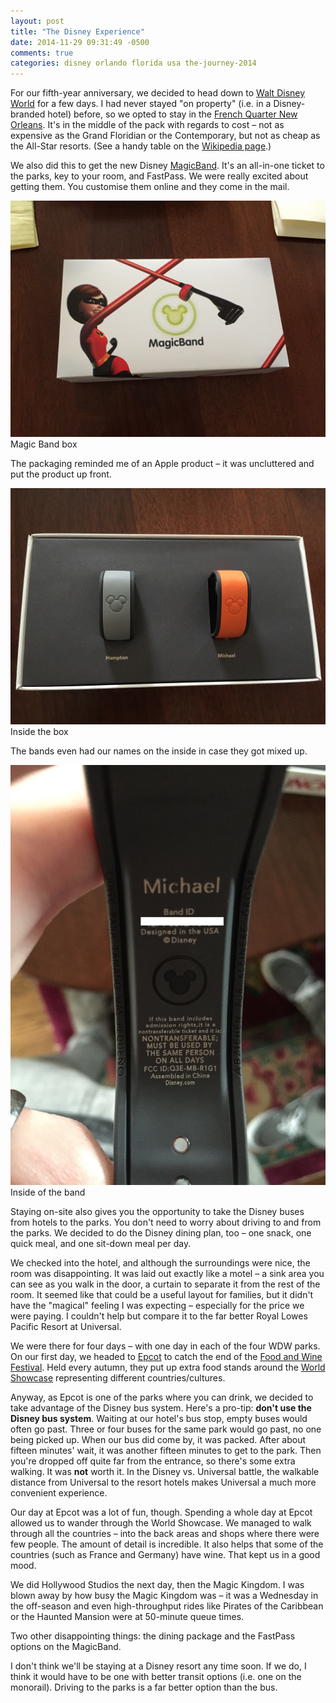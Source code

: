 ```yaml
---
layout: post
title: "The Disney Experience"
date: 2014-11-29 09:31:49 -0500
comments: true
categories: disney orlando florida usa the-journey-2014
---
```


For our fifth-year anniversary, we decided to head down to [Walt Disney World](http://en.wikipedia.org/wiki/Walt_Disney_World) for a few days. I had never stayed "on property" (i.e. in a Disney-branded hotel) before, so we opted to stay in the [French Quarter New Orleans](http://en.wikipedia.org/wiki/Disney%27s_Port_Orleans_Resort). It's in the middle of the pack with regards to cost – not as expensive as the Grand Floridian or the Contemporary, but not as cheap as the All-Star resorts. (See a handy table on the [Wikipedia page](http://en.wikipedia.org/wiki/Walt_Disney_World#On-site_Disney_resorts).)

We also did this to get the new Disney [MagicBand](http://en.wikipedia.org/wiki/MyMagic%2B#MagicBand). It's an all-in-one ticket to the parks, key to your room, and FastPass. We were really excited about getting them. You customise them online and they come in the mail.

<div class="img">
  <a href="{{ root_url }}/images/the-journey/orlando/band-box.jpg">
    <img src="/images/the-journey/orlando/band-box.jpg">
  </a>
  <div class="alt">Magic Band box</div>
</div>

The packaging reminded me of an Apple product – it was uncluttered and put the product up front.

<div class="img">
  <a href="{{ root_url }}/images/the-journey/orlando/band-in-box.jpg">
    <img src="/images/the-journey/orlando/band-in-box.jpg">
  </a>
  <div class="alt">Inside the box</div>
</div>

The bands even had our names on the inside in case they got mixed up.

<div class="img">
  <a href="{{ root_url }}/images/the-journey/orlando/band-behind.jpg">
    <img src="/images/the-journey/orlando/band-behind.jpg">
  </a>
  <div class="alt">Inside of the band</div>
</div>

Staying on-site also gives you the opportunity to take the Disney buses from hotels to the parks. You don't need to worry about driving to and from the parks. We decided to do the Disney dining plan, too – one snack, one quick meal, and one sit-down meal per day.

We checked into the hotel, and although the surroundings were nice, the room was disappointing. It was laid out exactly like a motel – a sink area you can see as you walk in the door, a curtain to separate it from the rest of the room. It seemed like that could be a useful layout for families, but it didn't have the "magical" feeling I was expecting – especially for the price we were paying. I couldn't help but compare it to the far better Royal Lowes Pacific Resort at Universal.

We were there for four days – with one day in each of the four WDW parks. On our first day, we headed to [Epcot](http://en.wikipedia.org/wiki/Epcot) to catch the end of the [Food and Wine Festival](http://en.wikipedia.org/wiki/Epcot_International_Food_%26_Wine_Festival). Held every autumn, they put up extra food stands around the [World Showcase](http://en.wikipedia.org/wiki/Epcot#World_Showcase) representing different countries/cultures.

Anyway, as Epcot is one of the parks where you can drink, we decided to take advantage of the Disney bus system. Here's a pro-tip: **don't use the Disney bus system**. Waiting at our hotel's bus stop, empty buses would often go past. Three or four buses for the same park would go past, no one being picked up. When our bus did come by, it was packed. After about fifteen minutes' wait, it was another fifteen minutes to get to the park. Then you're dropped off quite far from the entrance, so there's some extra walking. It was **not** worth it. In the Disney vs. Universal battle, the walkable distance from Universal to the resort hotels makes Universal a much more convenient experience.

Our day at Epcot was a lot of fun, though. Spending a whole day at Epcot allowed us to wander through the World Showcase. We managed to walk through all the countries – into the back areas and shops where there were few people. The amount of detail is incredible. It also helps that some of the countries (such as France and Germany) have wine. That kept us in a good mood.

We did Hollywood Studios the next day, then the Magic Kingdom. I was blown away by how busy the Magic Kingdom was – it was a Wednesday in the off-season and even high-throughput rides like Pirates of the Caribbean or the Haunted Mansion were at 50-minute queue times.

Two other disappointing things: the dining package and the FastPass options on the MagicBand.

I don't think we'll be staying at a Disney resort any time soon. If we do, I think it would have to be one with better transit options (i.e. one on the monorail). Driving to the parks is a far better option than the bus.
